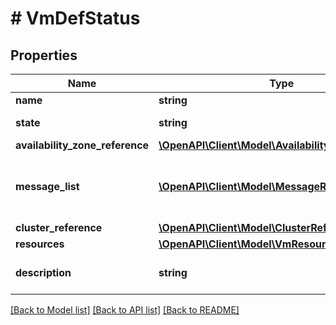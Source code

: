# # VmDefStatus

## Properties

Name | Type | Description | Notes
------------ | ------------- | ------------- | -------------
**name** | **string** | vm Name. |
**state** | **string** | The state of the vm. | [optional]
**availability_zone_reference** | [**\OpenAPI\Client\Model\AvailabilityZoneReference**](AvailabilityZoneReference.md) |  | [optional]
**message_list** | [**\OpenAPI\Client\Model\MessageResource[]**](MessageResource.md) | Any error messages for the vm, if in an error state. | [optional]
**cluster_reference** | [**\OpenAPI\Client\Model\ClusterReference**](ClusterReference.md) |  | [optional]
**resources** | [**\OpenAPI\Client\Model\VmResourcesDefStatus**](VmResourcesDefStatus.md) |  |
**description** | **string** | A description for vm. | [optional]

[[Back to Model list]](../../README.md#models) [[Back to API list]](../../README.md#endpoints) [[Back to README]](../../README.md)
